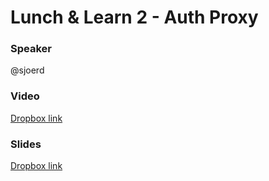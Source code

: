 # Lunch & Learn 2 - Auth Proxy

### Speaker
@sjoerd

### Video
[Dropbox link](https://www.dropbox.com/home/Picnic%20Systems/80%20Education/Lunch%20%26%20Learn/002%20Auth%20Proxy?preview=Lunch+%26+Learn+2+-+Auth+Proxy.mp4)

### Slides
[Dropbox link](https://www.dropbox.com/home/Picnic%20Systems/80%20Education/Lunch%20%26%20Learn/002%20Auth%20Proxy?preview=slides.pdf)
